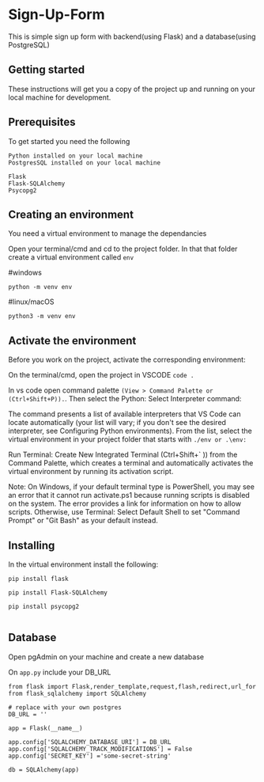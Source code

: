 # Sign-Up-Form

This is simple sign up form with backend(using Flask) and a database(using PostgreSQL)

## Getting started

These instructions will get you a copy of the project up and running on your local machine for development.

## Prerequisites

To get started you need the following

```
Python installed on your local machine
PostgresSQL installed on your local machine

Flask
Flask-SQLAlchemy
Psycopg2
```

## Creating an environment

You need a virtual environment to manage the dependancies

Open your terminal/cmd and cd to the project folder.
In that that folder create a virtual environment called `env`

#windows

`python -m venv env`

#linux/macOS

`python3 -m venv env`

## Activate the environment

Before you work on the project, activate the corresponding environment:

On the terminal/cmd, open the project in VSCODE `code .`

In vs code open command palette `(View > Command Palette or (Ctrl+Shift+P)).`. Then select the Python: Select Interpreter command:

The command presents a list of available interpreters that VS Code can locate automatically (your list will vary; if you don't see the desired interpreter, see Configuring Python environments). From the list, select the virtual environment in your project folder that starts with `./env or .\env:`

Run Terminal: Create New Integrated Terminal (Ctrl+Shift+` )) from the Command Palette, which creates a terminal and automatically activates the virtual environment by running its activation script.

Note: On Windows, if your default terminal type is PowerShell, you may see an error that it cannot run activate.ps1 because running scripts is disabled on the system. The error provides a link for information on how to allow scripts. Otherwise, use Terminal: Select Default Shell to set "Command Prompt" or "Git Bash" as your default instead.

## Installing

In the virtual environment install the following:

```
pip install flask

pip install Flask-SQLAlchemy

pip install psycopg2


```

## Database

Open pgAdmin on your machine and create a new database 

On `app.py` include your DB_URL 

```
from flask import Flask,render_template,request,flash,redirect,url_for
from flask_sqlalchemy import SQLAlchemy

# replace with your own postgres
DB_URL = ''

app = Flask(__name__)

app.config['SQLALCHEMY_DATABASE_URI'] = DB_URL
app.config['SQLALCHEMY_TRACK_MODIFICATIONS'] = False
app.config['SECRET_KEY'] ='some-secret-string'

db = SQLAlchemy(app)

```










